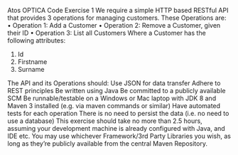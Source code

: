 Atos OPTICA Code Exercise 1
We require a simple HTTP based RESTful API that provides 3 operations for managing customers. These Operations are:
• Operation 1: Add a Customer
• Operation 2: Remove a Customer, given their ID
• Operation 3: List all Customers
Where a Customer has the following attributes:
1) Id
2) Firstname
3) Surname

The API 
and its Operations should:
Use JSON for data transfer
Adhere to REST principles
Be written using Java
Be committed to a publicly available SCM
Be runnable/testable on a Windows or Mac laptop with JDK 8 and Maven 3 installed (e.g. via maven commands or similar)
Have automated tests for each operation
There is no need to persist the data (i.e. no need to use a database)
This exercise should take no more than 2.5 hours, assuming your development machine is already configured with Java, and IDE etc. You may use whichever Framework/3rd Party Libraries you wish, as long as they’re publicly available from the central Maven Repository.
